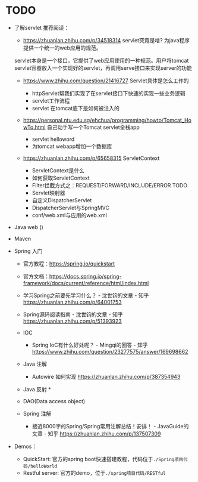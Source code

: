 # TODO

* 了解servlet
    推荐阅读：
    * https://zhuanlan.zhihu.com/p/34518314 servlet究竟是啥?
    为java程序提供一个统一的web应用的规范。
    
    servlet本身是一个接口，它提供了web应用使用的一种规范。用户将tomcat servlet容器放入一个实现好的servlet，再调用serve接口来实现server的功能

    * https://www.zhihu.com/question/21416727 Servlet具体是怎么工作的
        * httpServlet帮我们实现了在servlet接口下快速的实现一些业务逻辑
        * servlet工作流程
        * servlet 在tomcat底下是如何被注入的

    * https://personal.ntu.edu.sg/ehchua/programming/howto/Tomcat_HowTo.html 自己动手写一个Tomcat servlet全栈app
        * servlet helloword 
        * 为tomcat webapp增加一个数据库
    * https://zhuanlan.zhihu.com/p/65658315 ServletContext
        * ServletContext是什么 
        * 如何获取ServletContext
        * Filter拦截方式之：REQUEST/FORWARD/INCLUDE/ERROR TODO
        * Servlet映射器
        * 自定义DispatcherServlet
        * DispatcherServlet与SpringMVC
        * conf/web.xml与应用的web.xml


* Java web ()


* Maven

* Spring 入门
    * 官方教程：https://spring.io/quickstart
    * 官方文档：https://docs.spring.io/spring-framework/docs/current/reference/html/index.html
    * 学习Spring之前要先学习什么？ - 沈世钧的文章 - 知乎 https://zhuanlan.zhihu.com/p/64001753
    * Spring源码阅读指南 - 沈世钧的文章 - 知乎 https://zhuanlan.zhihu.com/p/51393923
    * IOC
        * Spring IoC有什么好处呢？ - Mingqi的回答 - 知乎 https://www.zhihu.com/question/23277575/answer/169698662
    * Java 注解
        * Autowire 如何实现 https://zhuanlan.zhihu.com/p/387354943
    * Java 反射
      * 
    * DAO(Data access object)

    * Spring 注解
       * 接近8000字的Spring/Spring常用注解总结！安排！ - JavaGuide的文章 - 知乎 https://zhuanlan.zhihu.com/p/137507309


* Demos：
    * QuickStart: 官方的spring boot快速搭建教程，代码位于`./Spring项目代码/helloWorld`
    * Restful server: 官方的demo，位于`./spring项目代码/RESTful`